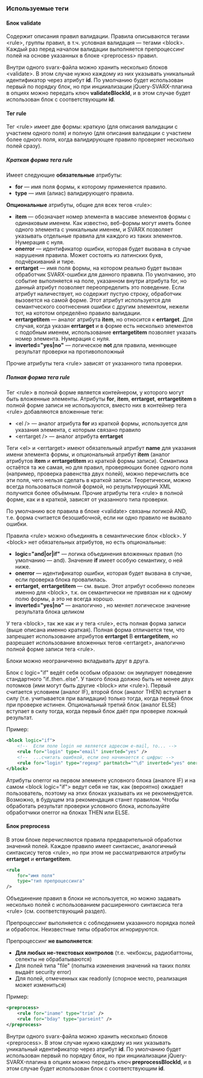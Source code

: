 ### Используемые теги ###
#### Блок validate ####
Содержит описания правил валидации. Правила описываются тегами &lt;rule&gt;, группы правил, в т.ч. условная валидация — тегами &lt;block&gt;.
Каждый раз перед началом валидации выполняется препроцессинг полей на основе указанных в блоке &lt;preprocess&gt; правил.

Внутри одного svarx-файла можно хранить несколько блоков &lt;validate&gt;. В этом случае нужно каждому из них указывать уникальный идентификатор через атрибут **id**.
По умолчанию будет использован первый по порядку блок, но при инцииализации jQuery-SVARX-плагина в опциях можно передать ключ **validateBlockId**, и в этом случае будет использован блок с соответствующим **id**.

#### Тег rule ####
Тег &lt;rule&gt; имеет две формы: краткую (для описания валидации с участием одного поля) и полную (для описания валидации с участием более одного поля, когда валидирующее правило проверяет несколько полей сразу).

##### Краткая форма тега rule #####
Имеет следующие **обязательные** атрибуты:

* **for** — имя поля формы, к которому применяется правило.
* **type** — имя (алиас) валидирующего правила.

**Опциональные** атрибуты, общие для всех тегов &lt;rule&gt;:

* **item** — обозначает номер элемента в массиве элементов формы с одинаковым именем. Как известно, веб-формы могут иметь более одного элемента с уникальным именем, и SVARX позволяет указывать отдельные правила для каждого из таких элементов. Нумерация с нуля.
* **onerror** — идентификатор ошибки, которая будет вызвана в случае нарушения правила. Может состоять из латинских букв, подчёркиваний и тире.
* **errtarget** — имя поля формы, на котором реально будет вызван обработчик SVARX-ошибки для данного правила. По умолчанию, это событие выполняется на поле, указанном внутри атрибута for, но данный атрибут позволяет переопределить это поведение. Если атрибут наличествует, но содержит пустую строку, обработчик вызовется на самой форме. Этот атрибут используется для семантческого соотнесения ошибки с другим элементом, нежели тот, на кототом определёно правило валидации.
* **errtargetitem** — аналог атрибута **item**, но относится к **errtarget**. Для случая, когда указан **errtarget** и в форме есть несколько элементов с подобным именем, использование **errtargetitem** позволяет указать номер элемента. Нумерация с нуля.
* **inverted="yes|no"** — логическое **not** для правила, меняющее результат проверки на противоположный

Прочие атрибуты тега &lt;rule&gt; зависят от указанного типа проверки.

##### Полная форма тега rule #####
Тег &lt;rule> в полной форме является контейнером, у которого могут быть вложенные элементы.
Атрибуты **for**, **item**, **errtarget**, **errtargetitem** в полной форме записи не используются, вместо них в контейнер тега &lt;rule&gt; добавляются вложенные теги:

* &lt;el /&gt; — аналог атрибута **for** из краткой формы, используется для указания элемента, с которым связано правило
* &lt;errtarget /&gt; — аналог атрибута **errtarget**

Теги &lt;el&gt; и &lt;errtarget&gt; имеют обязательный атрибут **name** для указания имени элемента формы, и опциональный атрибут **item** (аналог атрибутов **item** и **errtargetitem** из краткой формы записи). Семантика остаётся та же самая, но для правил, проверяющих более одного поля (например, проверка равенства двух полей), можно перечислить все эти поля, чего нельзя сделать в краткой записи. Теоретически, можно всегда пользоваться полной формой, но результирующий XML получится более объёмным.
Прочие атрибуты тега &lt;rule&gt; в полной форме, как и в краткой, зависят от указанного типа проверки.

По умолчанию все правила в блоке &lt;validate&gt; связаны логикой AND, т.е. форма считается безошибочной, если ни одно правило не вызвало ошибки.

Правила &lt;rule&gt; можно объединять в семантические блок &lt;block&gt;. У &lt;block&gt; нет обязательных атрибутов, но есть опциональные:

* **logic="and|or|if"** — логика объединения вложенных правил <rule> (по умолчанию — and). Значение **if** имеет особую семантику, о ней ниже.
* **onerror**  — идентификатор ошибки, которая будет вызвана в случае, если проверка блока провалилась.
* **errtarget**, **errtargetitem** — см. выше. Этот атрибут особенно полезен именно для &lt;block&gt;, т.к. он семантически не привязан ни к одному полю формы, а это не всегда хорошо.
* **inverted="yes|no"**  — аналогично <rule>, но меняет логическое значение результата блока целиком 

У тега &lt;block&gt;, так же как и у тега &lt;rule&gt;, есть полная форма записи (выше описана именно краткая). Полная форма отличается тем, что запрещает использование атрибутов **errtarget** B **errtargetitem**, но разрешает использование вложенных тегов &lt;errtarget&gt;, аналогично полной форме записи тега &lt;rule&gt;.

Блоки можно неограниченно вкладывать друг в друга.

Блок с logic="if" ведёт себя особым образом: он эмулирует поведение стандартного "if..then..else". У такого блока должно быть не менее двух потомков (ими могут быть другие &lt;block&gt; или &lt;rule&gt;). Первый считается условием (аналог IF), второй блок (аналог THEN) вступает в силу (т.е. учитывается при валидации) только тогда, когда первый блок при проверке истинен. Опциональный третий блок (аналог ELSE) вступает в силу тогда, когда первый блок даёт при проверке ложный результат.

Пример:

```xml
<block logic="if">
    <!--  Если поле login не является адресом e-mail, то... -->
    <rule for="login" type="email" inverted="yes" />
    <!--  ...считать ошибкой, если оно начинается с цифры: -->
    <rule for="login" type="regexp" partmatch="^\d" inverted="yes" onerror="login_start_digit" />
</block>
```

Атрибуты onerror на первом элементе условного блока (аналоге IF) и на самом &lt;block logic=&quot;if&quot;&gt; ведут себя не так, как (вероятно) ожидает пользователь, поэтому на этих блоках указывать их не рекомендуется. Возможно, в будущем эта рекомендация станет правилом. Чтобы обработать результат проверки условного блока, используйте обработчики onerror на блоках THEN или ELSE.

#### Блок preprocess ####
В этом блоке перечисляются правила предварительной обработки значений полей. Каждое правило имеет синтаксис, аналогичный синтаксису тегов &lt;rule&gt;, но при этом не рассматриваются атрибуты **errtarget** и **errtargetitem**.


```xml
<rule
    for="имя поля"
    type="тип препроцессинга"
/>

```
Объединение правил в блоки не используется, но можно задавать несколько полей с использованием расширенного синтаксиса тега &lt;rule&gt; (см. соответствующий раздел).

Препроцессинг выполняется с соблюдением указанного порядка полей и обработок.
Неизвестные типы обработок игнорируются.

Препроцессинг **не выполняется**:

* **Для любых не-текстовых контролов** (т.е. чекбоксы, радиобаттоны, селекты не обрабатываются)
* Для полей типа "file" (попытка изменения значений на таких полях выдаёт security error)
* Для полей, отмеченных как readonly (спорное место, реализация может измениться)

Пример:

```xml
<preprocess>
    <rule for="iname" type="trim" />
    <rule for="bday" type="parseint" />
</preprocess>

```

Внутри одного svarx-файла можно хранить несколько блоков &lt;preprocess&gt;. В этом случае нужно каждому из них указывать уникальный идентификатор через атрибут **id**.
По умолчанию будет использован первый по порядку блок, но при инцииализации jQuery-SVARX-плагина в опциях можно передать ключ **preprocessBlockId**, и в этом случае будет использован блок с соответствующим **id**.
